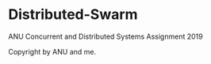 # Distributed-Swarm
ANU Concurrent and Distributed Systems Assignment 2019

Copyright by ANU and me.
